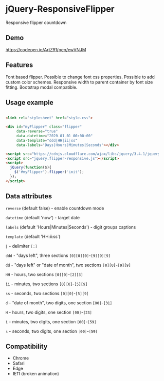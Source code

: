 # jQuery-ResponsiveFlipper
Responsive flipper countdown

## Demo
https://codepen.io/ArtZ91/pen/ewVNJM

## Features
Font based flipper. Possible to change font css properties.
Possible to add custom color schemes.
Responsive width to parent container by font size fitting.
Bootstrap modal compatible.

## Usage example

```HTML

<link rel="stylesheet" href="style.css">

<div id="myFlipper" class="flipper" 
     data-reverse="true"
     data-datetime="2020-01-01 00:00:00" 
     data-template="ddd|HH|ii|ss" 
     data-labels="Days|Hours|Minutes|Seconds"></div>

<script src="https://cdnjs.cloudflare.com/ajax/libs/jquery/3.4.1/jquery.min.js"></script>
<script src="jquery.flipper-responsive.js"></script>
<script>
  jQuery(function($){
    $('#myFlipper').flipper('init');
  });
</script>
```

## Data attributes

`reverse` (default false) - enable countdown mode

`datetime` (default 'now') - target date

`labels` (default 'Hours|Minutes|Seconds') - digit groups captions

`template` (default 'HH:ii:ss')

`|` - delimiter `[:]`

`ddd` - "days left", three sections `[0][0][0]`-`[9][9][9]`

`dd` - "days left" or "date of month", two sections `[0][0]`-`[9][9]`

`HH` - hours, two sections `[0][0]`-`[2][3]`

`ii` - minutes, two sections `[0][0]`-`[5][9]`

`ss` - seconds, two sections `[0][0]`-`[5][9]`

`d` - "date of month", two digits, one section `[00]`-`[31]`

`H` - hours, two digits, one section `[00]`-`[23]`

`i` - minutes, two digits, one section `[00]`-`[59]`

`s` - seconds, two digits, one section `[00]`-`[59]`


## Compatibility

- Chrome
- Safari
- Edge 
- IE11 (broken animation)
